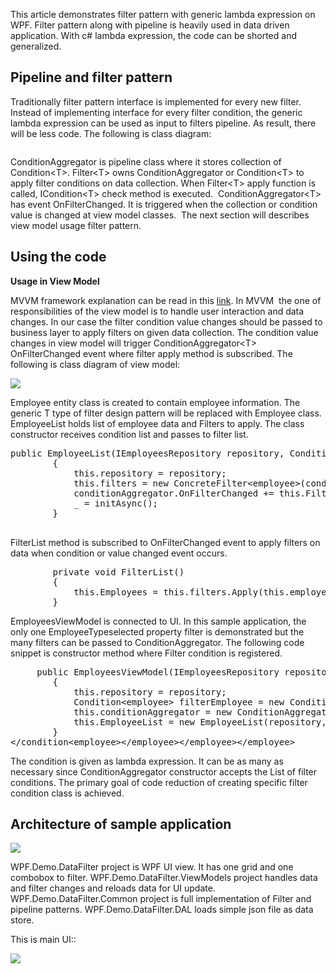 

<p>This article demonstrates filter pattern with generic lambda expression on WPF. Filter pattern along with pipeline is heavily used in data driven application. With c# lambda expression, the code can be shorted and generalized.</p>

<h2>Pipeline and filter pattern</h2>

<p>Traditionally filter pattern interface is implemented for every new filter. Instead of implementing interface for every filter condition, the generic lambda expression can be used as input to filters pipeline. As result, there will be less code. The following is class diagram:</p>

<p><img alt="" src="FilterPattern.png" /></p>

<p>ConditionAggregator is pipeline class where it stores collection of Condition&lt;T&gt;. Filter&lt;T&gt; owns ConditionAggregator or Condition&lt;T&gt; to apply filter conditions on data collection. When Filter&lt;T&gt; apply function is called, ICondition&lt;T&gt; check method is executed.&nbsp; ConditionAggregator&lt;T&gt; has event OnFilterChanged. It is triggered when the collection or condition value is changed at view model classes.&nbsp; The next section will describes view model usage filter pattern.</p>

<h2>Using the code</h2>

<p><strong>Usage in View Model</strong></p>

<p>MVVM framework explanation can be read in this <a href="https://www.tutorialspoint.com/mvvm/mvvm_responsibilities.htm">link</a>. In MVVM&nbsp; the one of responsibilities of the view model is to handle user interaction and data changes. In our case the filter condition value changes should be passed to business layer to apply filters on given data collection. The condition value changes in view model will trigger ConditionAggregator&lt;T&gt; OnFilterChanged event where filter apply method is subscribed. The following is class diagram of view model:</p>

<p><img src="ViewModel.png" /></p>

<p>Employee entity class is created to contain employee information. The generic T type of filter design pattern will be replaced with Employee class. EmployeeList holds list of employee data and Filters to apply. The class constructor receives condition list and passes to filter list.</p>

<pre lang="C#">
public EmployeeList(IEmployeesRepository repository, ConditionAggregator&lt;employee&gt; conditionAggregator)
        {
            this.repository = repository;
            this.filters = new ConcreteFilter&lt;employee&gt;(conditionAggregator);
            conditionAggregator.OnFilterChanged += this.FilterList;
            _ = initAsync();
        }

</pre>

<p>FilterList method is subscribed to OnFilterChanged event to apply filters on data when condition or value changed event occurs.</p>

<pre>
        private void FilterList()
        {
            this.Employees = this.filters.Apply(this.employeesFullList);
        }</pre>

<p>EmployeesViewModel is connected to UI. In this sample application, the only one EmployeeTypeselected property filter is demonstrated but the many filters can be passed to ConditionAggregator. The following code snippet is constructor method where Filter condition is registered.</p>

<pre>
     public EmployeesViewModel(IEmployeesRepository repository)
        {
            this.repository = repository;
            Condition&lt;employee&gt; filterEmployee = new Condition&lt;employee&gt;((e) =&gt; e.employeeCode == this.EmployeeTypeSelected);
            this.conditionAggregator = new ConditionAggregator&lt;employee&gt;(new List&lt;condition&lt;employee&gt;&gt; { filterEmployee });
            this.EmployeeList = new EmployeeList(repository, this.conditionAggregator);            
        }  
&lt;/condition&lt;employee&gt;&lt;/employee&gt;&lt;/employee&gt;&lt;/employee&gt;</pre>

<p>The condition is given as lambda expression. It can be as many as necessary since ConditionAggregator constructor accepts the List of filter conditions. The primary goal of code reduction of creating specific filter condition class is achieved.</p>

<h2>Architecture of sample application</h2>

<p><img src="architecture.png" /></p>

<p>WPF.Demo.DataFilter project is WPF UI view. It has one grid and one combobox to filter. WPF.Demo.DataFilter.ViewModels project handles data and filter changes and reloads data for UI update. WPF.Demo.DataFilter.Common project is full implementation of Filter and pipeline patterns. WPF.Demo.DataFilter.DAL loads simple json file as data store.</p>

<p>This is main UI::</p>

<p><img src="mainui.png" /></p>
